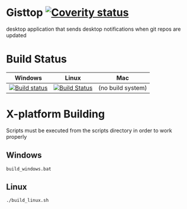 # Gisttop [![Coverity status](https://scan.coverity.com/projects/9913/badge.svg)](https://scan.coverity.com/projects/noviv-gisttop)
desktop application that sends desktop notifications when git repos are updated

# Build Status

Windows | Linux | Mac
:---:|:---:|:---:
[![Build status](https://ci.appveyor.com/api/projects/status/0ogt6aq5h0hsibwx?svg=true)](https://ci.appveyor.com/project/Noviv/gisttop) | [![Build Status](https://travis-ci.org/Noviv/Gisttop.svg?branch=master)](https://travis-ci.org/Noviv/Gisttop) | (no build system)

# X-platform Building
Scripts must be executed from the scripts directory in order to work properly
## Windows
~~~~
build_windows.bat
~~~~
## Linux
~~~~
./build_linux.sh
~~~~
